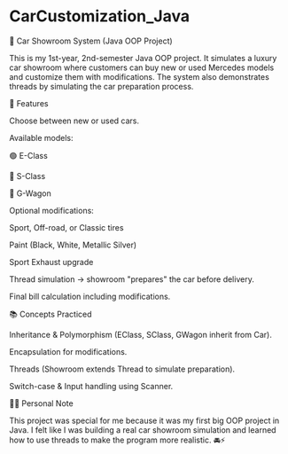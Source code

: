 # CarCustomization_Java
🚗 Car Showroom System (Java OOP Project)

This is my 1st-year, 2nd-semester Java OOP project.
It simulates a luxury car showroom where customers can buy new or used Mercedes models and customize them with modifications.
The system also demonstrates threads by simulating the car preparation process.

🔑 Features

Choose between new or used cars.

Available models:

🟢 E-Class

🔵 S-Class

🔴 G-Wagon


Optional modifications:

Sport, Off-road, or Classic tires

Paint (Black, White, Metallic Silver)

Sport Exhaust upgrade


Thread simulation → showroom "prepares" the car before delivery.

Final bill calculation including modifications.


📚 Concepts Practiced

Inheritance & Polymorphism (EClass, SClass, GWagon inherit from Car).

Encapsulation for modifications.

Threads (Showroom extends Thread to simulate preparation).

Switch-case & Input handling using Scanner.


🧑‍💻 Personal Note

This project was special for me because it was my first big OOP project in Java.
I felt like I was building a real car showroom simulation and learned how to use threads to make the program more realistic. 🚘⚡
